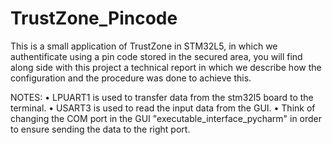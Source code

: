 # TrustZone_Pincode
This is a small application of TrustZone in STM32L5, in which we authentificate using a pin code stored in the secured area, you will find along side with this project a technical report <in french> in which we describe how the configuration and the procedure was done to achieve this.
 
 NOTES:
• LPUART1 is used to transfer data from the stm32l5 board to the terminal.
• USART3 is used to read the input data from the GUI.
• Think of changing the COM port in the GUI "executable_interface_pycharm" in order to ensure sending the data to the right port.
